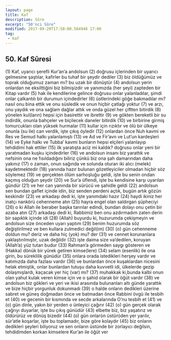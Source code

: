 ```yaml
---
layout: page
title: Kaf
description: Sûre
excerpt: "50'nci Sûre"
modified: 2017-09-29T17:50:00.564948 17:00
tag: 
 - Kaf
---
```


## 50. Kaf Sûresi

(1) Kaf, uyarıcı şerefli Kur’an’a andolsun
(2) doğrusu içlerinden bir uyarıcı gelmesine şaştılar, kafirler bu tuhaf bir şeydir dediler
(3) biz öldüğümüz ve toprak olduğumuz zaman mı? bu uzak bir dönüştür
(4) andolsun yerin onlardan ne eksilttiğini biz bilmişizdir ve yanımızda (her şeyi) zapteden bir Kitap vardır
(5) hak ile kendilerine gelince doğrusu onlar yalanladılar, şimdi onlar çalkantılı bir durumun içindedirler 
(6) üstlerindeki göğe bakmadılar mı? nasıl onu bina ettik ve onu süsledik ve onun hiçbir çatlağı yoktur
(7) ve arzı, onu yaydık ve ona sağlam dağlar attık ve onda güzel her çiftten bitirdik
(8) yönelen kul(ların) hepsi için basirettir ve ibrettir
(9) ve gökten bereketli bir su indirdik, onunla bahçeler ve biçilecek daneler bitirdik
(10) ve birbirine girmiş tomurcukları olan yüksek hurmalar
(11) kullar için rızıktır ve ölü bir ülkeye onunla (su ile) can verdik, işte çıkış öyledir
(12) onlardan önce Nuh kavmi ve Res ve Semud halkı yalanlamıştı
(13) ve Ad ve Fir’avn ve Lut’un kardeşleri
(14) ve Eyke halkı ve Tubba’ kavmi bunların hepsi elçileri yalanlayıp tehdidimi hak ettiler
(15) ilk yaratışta aciz mi kaldık? doğrusu onlar yeni bir yaratmadan kuşku içindedirler
(16) ve andolsun insanı biz yarattık ve nefsinin ona ne fısıldadığını biliriz çünkü biz ona şah damarından daha yakınız
(17) o zaman, onun sağında ve solunda oturan iki alıcı (melek) kaydetmektedir
(18) yanında hazır bulunan gözetleyiciler olmadan hiçbir söz söylemez
(19) ve gerçekten ölüm sarhoşluğu geldi, işte bu senin ondan kaçmış olduğun şeydir
(20) ve Sur’a üflendi, işte bu kendisine karşı uyarılan gündür
(21) ve her can yanında bir sürücü ve şahidle geldi
(22) andolsun sen bundan gaflet içinde idin, biz senden perdeni açtık, bugün artık gözün keskindir
(23) ve arkadaşı dedi ki, işte yanımdaki hazır 
(24) haydi ikiniz her inatçı nankörü cehenneme atın
(25) hayra engel olan saldırgan şüpheciyi
(26) o ki Allah ile beraber başka tanrılar edindi, bundan dolayı onu çetin bir azaba atın
(27) arkadaşı dedi ki, Rabbimiz ben onu azdırmadım zaten derin bir sapıklık içinde idi 
(28) (Allah) buyurdu ki, huzurumda çekişmeyin ve andolsun size önceden uyarı yaptım
(29) benim huzurumda söz değiştirilmez ve ben kullara zulmedici değil(im)
(30) (o) gün cehenneme doldun mu? deriz ve daha hiç (yok) mu? der
(31) ve cennet korunanlara yaklaştırılmıştır, uzak değildir
(32) işte daima size va’dedilen, koruyan (Allah’a) yüz tutan budur
(33) Rahman’a görmeden saygı gösteren ve (Hakka) dönük bir yürek getiren kimse(lere)
(34) selam (esenlik) ile ona girin, bu süreklilik günüdür
(35) onlara orada istedikleri herşey vardır ve katımızda daha fazlası vardır 
(36) ve bunlardan önce kuşaklardan nicesini helak etmiştik, onlar bunlardan tutuşu daha kuvvetli idi, ülkelerde gezip dolaşmışlardı, kaçacak yer hiç (var) mı?
(37) muhakkak ki,bunda kalbi onun olan yahut kulak veren kimse için ve o şahid olarak bir öğüt vardır
(38) ve andolsun biz  gökleri ve yeri ve ikisi arasında bulunanları altı günde yarattık ve bize hiçbir yorgunluk dokunmadı 
(39) o halde onların dedikleri üzerine sabret ve güneş doğmadan önce ve batmadan önce Rabbini övgü ile tesbih et
(40) ve gecenin bir kısmında ve secde arkalarında O’nu tesbih et
(41) ve (o) gün dinle, yakın bir yerden o ünleyici çağırır
(42) (o) gün gerçek olarak çağrıyı duyarlar, işte bu çıkış günüdür 
(43) elbette biz, biz yaşatırız ve öldürürüz ve dönüş bizedir
(44) (o) gün onlar(ın üstün)den yer yarılır, sür’atle koşarlar, işte bu toplamadır, bize göre kolaydır 
(45) biz onların dedikleri şeyleri biliyoruz ve sen onların üstünde bir zorlayıcı değilsin, tehdidimden korkan kimselere Kur’an ile öğüt ver 
